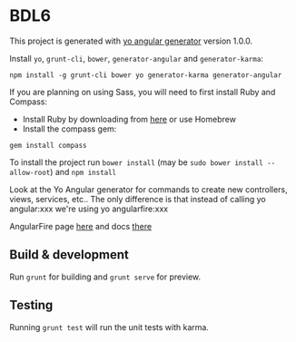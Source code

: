 # BDL6

This project is generated with [yo angular generator](https://github.com/yeoman/generator-angular)
version 1.0.0.

Install `yo`, `grunt-cli`, `bower`, `generator-angular` and `generator-karma`:
```
npm install -g grunt-cli bower yo generator-karma generator-angular
```

If you are planning on using Sass, you will need to first install Ruby and Compass:
- Install Ruby by downloading from [here](http://rubyinstaller.org/downloads/) or use Homebrew
- Install the compass gem:
```
gem install compass
```

To install the project run `bower install` (may be `sudo bower install --allow-root`) and `npm install`


Look at the Yo Angular generator for commands to create new controllers, views, services, etc..
The only difference is that instead of calling yo angular:xxx we're using yo angularfire:xxx

AngularFire page [here](https://www.firebase.com/docs/web/libraries/angular/) and docs [there](https://www.firebase.com/docs/web/libraries/angular/api.html#angularfire-firebaseobject-bindtoscope-varname)


## Build & development

Run `grunt` for building and `grunt serve` for preview.

## Testing

Running `grunt test` will run the unit tests with karma.

